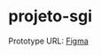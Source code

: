 # projeto-sgi

Prototype URL: [Figma](https://www.figma.com/file/NJA2RVGgOcgE2o10jKgScT/LaRedouteSGI)
